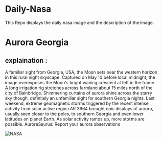 # Daily-Nasa

This Repo displays the daily nasa image and the description of the image.

<!--NASA-->
# Aurora Georgia
## explaination :

A familiar sight from Georgia, USA, the Moon sets near the western horizon in this rural night skyscape. Captured on May 10 before local midnight, the image overexposes the Moon's bright waning crescent at left in the frame. A long irrigation rig stretches across farmland about 15 miles north of the city of Bainbridge. Shimmering curtains of aurora shine across the starry sky though, definitely an unfamiliar sight for southern Georgia nights. Last weekend, extreme geomagnetic storms triggered by the recent intense activity from solar active region AR 3664 brought epic displays of aurora, usually seen closer to the poles, to southern Georgia and even lower latitudes on planet Earth. As solar activity ramps up, more storms are possible.   AuroraSaurus: Report your aurora observations

![NASA](https://apod.nasa.gov/apod/image/2405/WrightDobbs_Georgia_Aurora_2_1024.jpg)
<!--/NASA-->